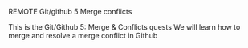 REMOTE
Git/github 5 Merge conflicts

This is the Git/Github 5: Merge & Conflicts quests
We will learn how to merge and resolve a merge conflict in Github
